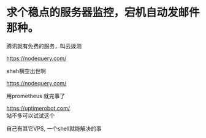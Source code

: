 # 求个稳点的服务器监控，宕机自动发邮件那种。


腾讯就有免费的服务，叫云拨测

https://nodequery.com/

eheh横空出世啊

https://nodequery.com/

用prometheus 就完事了

https://uptimerobot.com/<br />
站不多可以试试这个

自己有其它VPS, 一个shell就能解决的事
